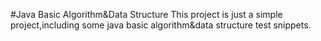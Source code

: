 #Java Basic Algorithm&Data Structure
This project is just a simple
project,including some java basic algorithm&data structure test snippets.
